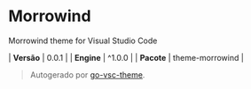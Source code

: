 # Morrowind

Morrowind theme for Visual Studio Code

| **Versão** | 0.0.1 |
| **Engine** | ^1.0.0 |
| **Pacote** | theme-morrowind |

> Autogerado por [go-vsc-theme](https://github.com/natalbu/go-vsc-theme).
